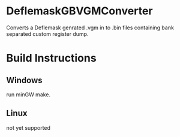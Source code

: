 # DeflemaskGBVGMConverter
Converts a Deflemask genrated .vgm in to .bin files containing bank separated custom register dump.

# Build Instructions
## Windows
run minGW make.
## Linux
not yet supported
